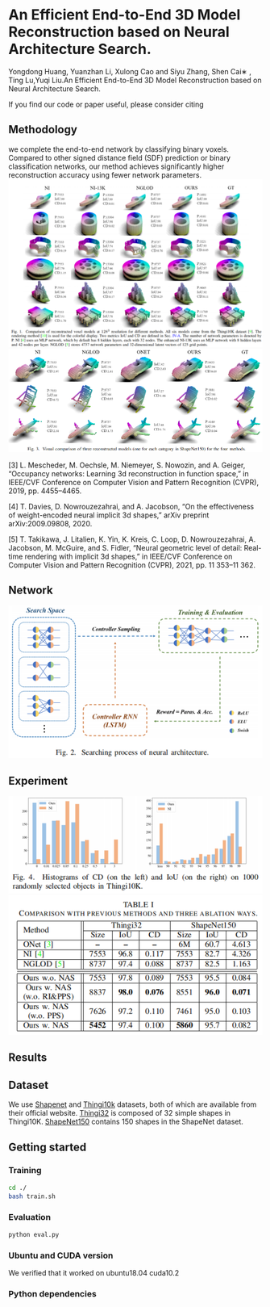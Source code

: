 # An Efficient End-to-End 3D Model Reconstruction based on Neural Architecture Search.
Yongdong Huang, Yuanzhan Li, Xulong Cao and Siyu Zhang, Shen Cai∗ , Ting Lu,Yuqi Liu.An Efficient End-to-End 3D Model Reconstruction
based on Neural Architecture Search.

If you find our code or paper useful, please consider citing

## Methodology
we complete the end-to-end network by classifying binary voxels.
Compared to other signed distance field (SDF) prediction or
binary classification networks, our method achieves significantly
higher reconstruction accuracy using fewer network parameters.
![](IMGS/Fig1.png)
![](IMGS/Fig3.png)

[3] L. Mescheder, M. Oechsle, M. Niemeyer, S. Nowozin, and A. Geiger,
“Occupancy networks: Learning 3d reconstruction in function space,”
in IEEE/CVF Conference on Computer Vision and Pattern Recognition
(CVPR), 2019, pp. 4455–4465.

[4] T. Davies, D. Nowrouzezahrai, and A. Jacobson, “On the effectiveness of weight-encoded neural implicit 3d shapes,” arXiv preprint
arXiv:2009.09808, 2020.

[5] T. Takikawa, J. Litalien, K. Yin, K. Kreis, C. Loop, D. Nowrouzezahrai,
A. Jacobson, M. McGuire, and S. Fidler, “Neural geometric level of
detail: Real-time rendering with implicit 3d shapes,” in IEEE/CVF
Conference on Computer Vision and Pattern Recognition (CVPR), 2021,
pp. 11 353–11 362.
## Network

![](IMGS/Fig2.png)
## Experiment
![](IMGS/Fig4.png)
![](IMGS/Table1.png)
## Results

## Dataset
We use [Shapenet](https://shapenet.org/download/shapenetcore) and [Thingi10k](https://ten-thousand-models.appspot.com/) datasets, both of which are available from their official website. [Thingi32]( https://github.com/nv-tlabs/nglod/issues/4) is composed of 32 simple shapes in Thingi10K. [ShapeNet150]( https://github.com/nv-tlabs/nglod/issues/4) contains 150 shapes in the ShapeNet dataset.



## Getting started

### Training
```bash
cd ./
bash train.sh
```

### Evaluation
```bash
python eval.py
```

### Ubuntu and CUDA version
We verified that it worked on ubuntu18.04 cuda10.2

### Python dependencies